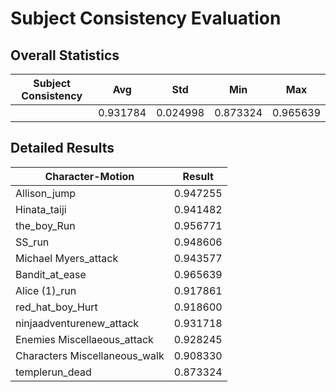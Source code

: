 # Subject Consistency Evaluation

## Overall Statistics

| Subject Consistency | Avg         | Std         | Min         | Max         |
|---------------------|-------------|-------------|-------------|-------------|
|                     | 0.931784    | 0.024998    | 0.873324    | 0.965639    |

## Detailed Results

| Character-Motion                 | Result        |
|----------------------------------|---------------|
| Allison_jump                     | 0.947255    |
| Hinata_taiji                     | 0.941482    |
| the_boy_Run                      | 0.956771    |
| SS_run                           | 0.948606    |
| Michael Myers_attack             | 0.943577    |
| Bandit_at_ease                   | 0.965639    |
| Alice (1)_run                    | 0.917861    |
| red_hat_boy_Hurt                 | 0.918600    |
| ninjaadventurenew_attack         | 0.931718    |
| Enemies  Miscellaeous_attack     | 0.928245    |
| Characters  Miscellaneous_walk   | 0.908330    |
| templerun_dead                   | 0.873324    |

